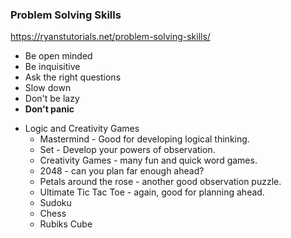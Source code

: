 ### Problem Solving Skills
https://ryanstutorials.net/problem-solving-skills/

* Be open minded  
* Be inquisitive  
* Ask the right questions  
* Slow down  
* Don't be lazy  
* <strong>Don't panic </strong>
<div></div>

* Logic and Creativity Games  
    * Mastermind - Good for developing logical thinking.
    * Set - Develop your powers of observation.
    * Creativity Games - many fun and quick word games.
    * 2048 - can you plan far enough ahead?
    * Petals around the rose - another good observation puzzle.
    * Ultimate Tic Tac Toe - again, good for planning ahead.
    * Sudoku
    * Chess
    * Rubiks Cube